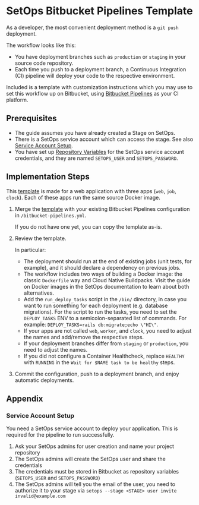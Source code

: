 # SetOps Bitbucket Pipelines Template

As a developer, the most convenient deployment method is a `git push` deployment.

The workflow looks like this:

* You have deployment branches such as `production` or `staging` in your source code repository.
* Each time you push to a deployment branch, a Continuous Integration (CI) pipeline will deploy your code to the respective environment.

Included is a template with customization instructions which you may use to set this workflow up on Bitbucket, using [Bitbucket Pipelines](https://bitbucket.org/product/de/features/pipelines) as your CI platform.

## Prerequisites

* The guide assumes you have already created a Stage on SetOps.
* There is a SetOps service account which can access the stage. See also [Service Account Setup](#service-account-setup).
* You have set up [Repository Variables](https://support.atlassian.com/bitbucket-cloud/docs/variables-and-secrets/) for the SetOps service account credentials, and they are named `SETOPS_USER` and `SETOPS_PASSWORD`.

## Implementation Steps

This [template](bitbucket-pipelines.yml) is made for a web application with three apps (`web`, `job`, `clock`). Each of these apps run the same source Docker image.

1. Merge the [template](bitbucket-pipelines.yml) with your existing Bitbucket Pipelines configuration in `/bitbucket-pipelines.yml`.
   
   If you do not have one yet, you can copy the template as-is.

2. Review the template.

   In particular:

   * The deployment should run at the end of existing jobs (unit tests, for example), and it should declare a dependency on previous jobs.
   * The workflow includes two ways of building a Docker image: the classic `Dockerfile` way and Cloud Native Buildpacks. Visit the guide on Docker images in the SetOps documentation to learn about both alternatives.
   * Add the `run_deploy_tasks` script in the `/bin/` directory, in case you want to run something for each deployment (e.g. database migrations). For the script to run the tasks, you need to set the `DEPLOY_TASKS` ENV to a semicolon-separated list of commands. For example: `DEPLOY_TASKS=rails db:migrate;echo \"HI\"`.
   * If your apps are not called `web`, `worker`, and `clock`, you need to adjust the names and add/remove the respective steps.
   * If your deployment branches differ from `staging` or `production`, you need to adjust the names.
   * If you did not configure a Container Healthcheck, replace `HEALTHY` with `RUNNING` in the `Wait for $NAME task to be healthy` steps.

3. Commit the configuration, push to a deployment branch, and enjoy automatic deployments. 

## Appendix

### Service Account Setup

You need a SetOps service account to deploy your application. This is required for the pipeline to run successfully.

1. Ask your SetOps admins for user creation and name your project repository
1. The SetOps admins will create the SetOps user and share the credentials
1. The credentials must be stored in Bitbucket as repository variables (`SETOPS_USER` and `SETOPS_PASSWORD`)
1. The SetOps admins will tell you the email of the user, you need to authorize it to your stage via `setops --stage <STAGE> user invite invalid@example.com`
